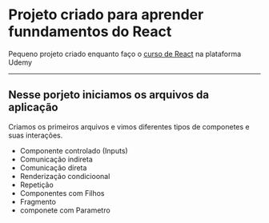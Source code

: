 # Projeto criado para aprender funndamentos do React
Pequeno projeto criado enquanto faço o [curso de React](https://www.udemy.com/share/101ypm3@f1IdEFROfGEn7kcMYdpulGG0OGUzLd7iYDx6rED3EWD0bNnl2jooEIgifSbfbpHOoQ==/) na plataforma Udemy

***
## Nesse porjeto iniciamos os arquivos da aplicação
Criamos os primeiros arquivos e vimos diferentes tipos de componetes e suas interações.

* Componente controlado (Inputs)
* Comunicação indireta
* Comunicação direta
* Renderização condicioonal
* Repetição
* Componentes com Filhos
* Fragmento
* componete com Parametro